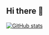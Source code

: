 ## Hi there 👋

[![GitHub stats](https://github-readme-stats.vercel.app/api?username=yvesb04)](https://github.com/anuraghazra/github-readme-stats)
